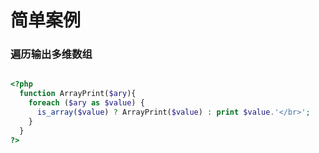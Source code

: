 # 简单案例

### 遍历输出多维数组

```php

<?php 
  function ArrayPrint($ary){
    foreach ($ary as $value) {
      is_array($value) ? ArrayPrint($value) : print $value.'</br>';
    }
  }
?>


```
